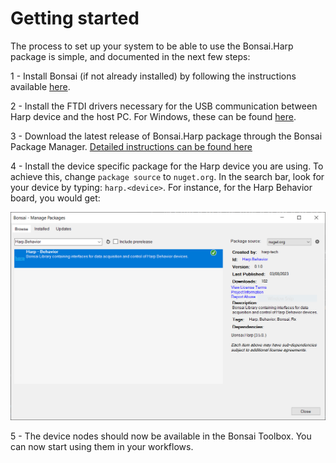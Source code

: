 # Getting started

The process to set up your system to be able to use the Bonsai.Harp package is simple, and documented in the next few steps:

1 - Install Bonsai (if not already installed) by following the instructions available [here](https://bonsai-rx.org/docs/articles/installation.html).

2 - Install the FTDI drivers necessary for the USB communication between Harp device and the host PC. For Windows, these can be found [here](https://www.ftdichip.com/old2020/Drivers/CDM/CDM%20v2.12.26%20WHQL%20Certified.zip).

3 - Download the latest release of Bonsai.Harp package through the Bonsai Package Manager. [Detailed instructions can be found here](https://bonsai-rx.org/docs/articles/packages.html)

4 - Install the device specific package for the Harp device you are using. To achieve this, change `package source` to `nuget.org`. In the search bar, look for your device by typing: `harp.<device>`. For instance, for the Harp Behavior board, you would get:

![HarpDevicePackage](~/images/../../../images/behaviorpackage.png)

5 - The device nodes should now be available in the Bonsai Toolbox. You can now start using them in your workflows.